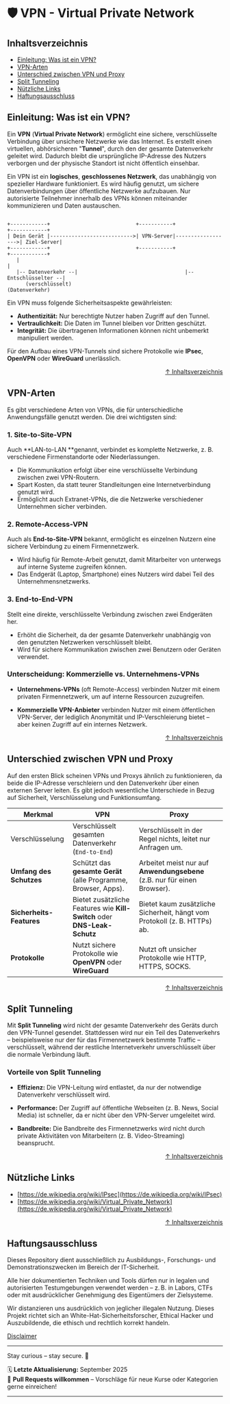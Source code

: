 # 🛡️ VPN - Virtual Private Network

## Inhaltsverzeichnis
- [Einleitung: Was ist ein VPN?](#einleitung-was-ist-ein-vpn)
- [VPN-Arten](#vpn-arten)
- [Unterschied zwischen VPN und Proxy](#unterschied-zwischen-vpn-und-proxy)
- [Split Tunneling](#split-tunneling)
- [Nützliche Links](#nützliche-links)
- [Haftungsausschluss](#haftungsausschluss)

## Einleitung: Was ist ein VPN?

Ein **VPN** (**Virtual Private Network**) ermöglicht eine sichere, verschlüsselte Verbindung über unsichere Netzwerke wie das Internet. Es erstellt einen virtuellen, abhörsicheren "**Tunnel**", durch den der gesamte Datenverkehr geleitet wird. Dadurch bleibt die ursprüngliche IP-Adresse des Nutzers verborgen und der physische Standort ist nicht öffentlich einsehbar.

Ein VPN ist ein **logisches**, **geschlossenes Netzwerk**, das unabhängig von spezieller Hardware funktioniert. Es wird häufig genutzt, um sichere Datenverbindungen über öffentliche Netzwerke aufzubauen. Nur autorisierte Teilnehmer innerhalb des VPNs können miteinander kommunizieren und Daten austauschen.


```text

+------------+                            +-----------+                   +------------+
| Dein Gerät |--------------------------->| VPN-Server|------------------>| Ziel-Server|
+------------+                            +-----------+                   +------------+
   |                                                                            |
   |-- Datenverkehr --|                                   |-- Entschlüsselter --|
      (verschlüsselt)                                          (Datenverkehr)

```

Ein VPN muss folgende Sicherheitsaspekte gewährleisten:
- **Authentizität:** Nur berechtigte Nutzer haben Zugriff auf den Tunnel.
- **Vertraulichkeit:** Die Daten im Tunnel bleiben vor Dritten geschützt.
- **Integrität:** Die übertragenen Informationen können nicht unbemerkt manipuliert werden.

Für den Aufbau eines VPN-Tunnels sind sichere Protokolle wie **IPsec**, **OpenVPN** oder **WireGuard** unerlässlich.


<div align=right>

[↑ Inhaltsverzeichnis](#inhaltsverzeichnis)

</div>


## VPN-Arten

Es gibt verschiedene Arten von VPNs, die für unterschiedliche Anwendungsfälle genutzt werden. Die drei wichtigsten sind:

### 1. Site-to-Site-VPN

Auch **LAN-to-LAN **genannt, verbindet es komplette Netzwerke, z. B. verschiedene Firmenstandorte oder Niederlassungen.

- Die Kommunikation erfolgt über eine verschlüsselte Verbindung zwischen zwei VPN-Routern.
- Spart Kosten, da statt teurer Standleitungen eine Internetverbindung genutzt wird.
- Ermöglicht auch Extranet-VPNs, die die Netzwerke verschiedener Unternehmen sicher verbinden.

### 2. Remote-Access-VPN

Auch als **End-to-Site-VPN** bekannt, ermöglicht es einzelnen Nutzern eine sichere Verbindung zu einem Firmennetzwerk.

- Wird häufig für Remote-Arbeit genutzt, damit Mitarbeiter von unterwegs auf interne Systeme zugreifen können.
- Das Endgerät (Laptop, Smartphone) eines Nutzers wird dabei Teil des Unternehmensnetzwerks.

### 3. End-to-End-VPN

Stellt eine direkte, verschlüsselte Verbindung zwischen zwei Endgeräten her.

- Erhöht die Sicherheit, da der gesamte Datenverkehr unabhängig von den genutzten Netzwerken verschlüsselt bleibt.
- Wird für sichere Kommunikation zwischen zwei Benutzern oder Geräten verwendet.

### Unterscheidung: Kommerzielle vs. Unternehmens-VPNs

- **Unternehmens-VPNs** (oft Remote-Access) verbinden Nutzer mit einem privaten Firmennetzwerk, um auf interne Ressourcen zuzugreifen.

- **Kommerzielle VPN-Anbieter** verbinden Nutzer mit einem öffentlichen VPN-Server, der lediglich Anonymität und IP-Verschleierung bietet – aber keinen Zugriff auf ein internes Netzwerk.


<div align=right>

[↑ Inhaltsverzeichnis](#inhaltsverzeichnis)

</div>

## Unterschied zwischen VPN und Proxy

Auf den ersten Blick scheinen VPNs und Proxys ähnlich zu funktionieren, da beide die IP-Adresse verschleiern und den Datenverkehr über einen externen Server leiten. Es gibt jedoch wesentliche Unterschiede in Bezug auf Sicherheit, Verschlüsselung und Funktionsumfang.


| **Merkmal** | **VPN** | **Proxy** |
|-------------|---------|-----------|
| Verschlüsselung | Verschlüsselt gesamten Datenverkehr (`End-to-End`) | Verschlüsselt in der Regel nichts, leitet nur Anfragen um. |
| **Umfang des Schutzes** | Schützt das **gesamte Gerät** (alle Programme, Browser, Apps). | Arbeitet meist nur auf **Anwendungsebene** (z.B. nur für einen Browser). | 
| **Sicherheits-Features** | Bietet zusätzliche Features wie **Kill-Switch** oder **DNS-Leak-Schutz** | Bietet kaum zusätzliche Sicherheit, hängt vom Protokoll (z. B. HTTPs) ab. |
| **Protokolle** | Nutzt sichere Protokolle wie **OpenVPN** oder **WireGuard** | Nutzt oft unsicher Protokolle wie HTTP, HTTPS, SOCKS. |


<div align=right>

[↑ Inhaltsverzeichnis](#inhaltsverzeichnis)

</div>

## Split Tunneling

Mit **Split Tunneling** wird nicht der gesamte Datenverkehr des Geräts durch den VPN-Tunnel gesendet. Stattdessen wird nur ein Teil des Datenverkehrs – beispielsweise nur der für das Firmennetzwerk bestimmte Traffic – verschlüsselt, während der restliche Internetverkehr unverschlüsselt über die normale Verbindung läuft.

### Vorteile von Split Tunneling

- **Effizienz:** Die VPN-Leitung wird entlastet, da nur der notwendige Datenverkehr verschlüsselt wird.

- **Performance:** Der Zugriff auf öffentliche Webseiten (z. B. News, Social Media) ist schneller, da er nicht über den VPN-Server umgeleitet wird.

- **Bandbreite:** Die Bandbreite des Firmennetzwerks wird nicht durch private Aktivitäten von Mitarbeitern (z. B. Video-Streaming) beansprucht.


<div align=right>

[↑ Inhaltsverzeichnis](#inhaltsverzeichnis)

</div>

## Nützliche Links
- [https://de.wikipedia.org/wiki/IPsec](https://de.wikipedia.org/wiki/IPsec)
- [https://de.wikipedia.org/wiki/Virtual_Private_Network](https://de.wikipedia.org/wiki/Virtual_Private_Network)

<div align=right>

[↑ Inhaltsverzeichnis](#inhaltsverzeichnis)

</div>


## Haftungsausschluss

Dieses Repository dient ausschließlich zu Ausbildungs-, Forschungs- und Demonstrationszwecken im Bereich der IT-Sicherheit.

Alle hier dokumentierten Techniken und Tools dürfen nur in legalen und autorisierten Testumgebungen verwendet werden – z. B. in Labors, CTFs oder mit ausdrücklicher Genehmigung des Eigentümers der Zielsysteme.

Wir distanzieren uns ausdrücklich von jeglicher illegalen Nutzung.
Dieses Projekt richtet sich an White-Hat-Sicherheitsforscher, Ethical Hacker und Auszubildende, die ethisch und rechtlich korrekt handeln.

[Disclaimer](/00-disclaimer/disclaimer.md)

--- 

Stay curious – stay secure. 🔐

🗓️ **Letzte Aktualisierung:** September 2025  
🤝 **Pull Requests willkommen** – Vorschläge für neue Kurse oder Kategorien gerne einreichen!

---